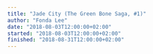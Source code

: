 ```yaml
---
title: "Jade City (The Green Bone Saga, #1)"
author: "Fonda Lee"
date: "2018-08-03T12:00:00+02:00"
started: "2018-08-03T12:00:00+02:00"
finished: "2018-08-31T12:00:00+02:00"
---
```

